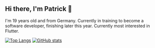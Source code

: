 ## Hi there, I'm Patrick 👋
I'm 19 years old and from Germany. Currently in training to become a software developer, finishing later this year.
Currently most interested in Flutter.

[![Top Langs](https://github-readme-stats.vercel.app/api/top-langs/?username=iRequire&show_icons=true&theme=dark&layout=compact)](https://github.com/anuraghazra/github-readme-stats)
[![GitHub stats](https://github-readme-stats.vercel.app/api?username=iRequire&show_icons=true&theme=dark&count_private=true)](https://github.com/anuraghazra/github-readme-stats)
